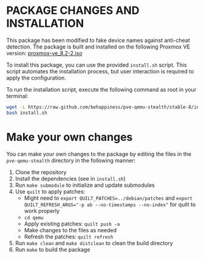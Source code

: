 # PACKAGE CHANGES AND INSTALLATION

This package has been modified to fake device names against anti-cheat detection. The package is built and installed on the following Proxmox VE version: [proxmox-ve_8.2-2.iso](https://enterprise.proxmox.com/iso/proxmox-ve_8.2-2.iso)

To install this package, you can use the provided `install.sh` script. This script automates the installation process, but user interaction is required to apply the configuration.

To run the installation script, execute the following command as root in your terminal:

```bash
wget -L https://raw.github.com/behappiness/pve-qemu-stealth/stable-8/install.sh
bash install.sh
```

# Make your own changes

You can make your own changes to the package by editing the files in the `pve-qemu-stealth` directory in the following manner:

1. Clone the repository
2. Install the dependencies (see in `install.sh`)
3. Run `make submodule` to initialize and update submodules
4. Use `quilt` to apply patches:
   - Might need to `export QUILT_PATCHES=../debian/patches` and `export QUILT_REFRESH_ARGS="-p ab --no-timestamps --no-index"` for quilt to work properly
   - `cd qemu`
   - Apply existing patches: `quilt push -a`
   - Make changes to the files as needed
   - Refresh the patches: `quilt refresh`
5. Run `make clean` and `make distclean` to clean the build directory
6. Run `make` to build the package
